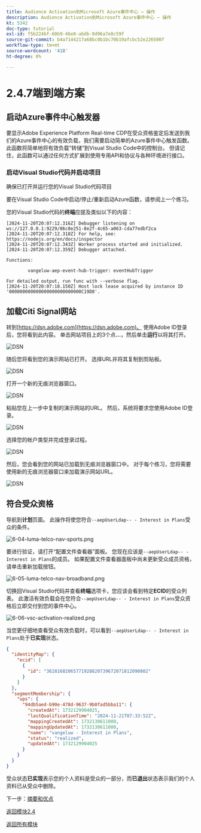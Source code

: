 ```yaml
---
title: Audience Activation到Microsoft Azure事件中心 — 操作
description: Audience Activation到Microsoft Azure事件中心 — 操作
kt: 5342
doc-type: tutorial
exl-id: f5b224bf-60b9-46e0-abdb-9d96a7e8c59f
source-git-commit: b4a7144217a68bc0b1bc70b19afcbc52e226500f
workflow-type: tm+mt
source-wordcount: '418'
ht-degree: 0%

---
```


# 2.4.7端到端方案

## 启动Azure事件中心触发器

要显示Adobe Experience Platform Real-time CDP在受众资格鉴定后发送到我们的Azure事件中心的有效负载，我们需要启动简单的Azure事件中心触发函数。 此函数将简单地将有效负载“转储”到Visual Studio Code中的控制台。 但请记住，此函数可以通过任何方式扩展到使用专用API和协议与各种环境进行接口。

### 启动Visual Studio代码并启动项目

确保已打开并运行您的Visual Studio代码项目

要在Visual Studio Code中启动/停止/重新启动Azure函数，请参阅上一个练习。

您的Visual Studio代码的&#x200B;**终端**&#x200B;应提及类似以下的内容：

```code
[2024-11-20T20:07:12.316Z] Debugger listening on ws://127.0.0.1:9229/86c8e251-8e2f-4c65-a063-cda77edbf2ca
[2024-11-20T20:07:12.318Z] For help, see: https://nodejs.org/en/docs/inspector
[2024-11-20T20:07:12.343Z] Worker process started and initialized.
[2024-11-20T20:07:12.359Z] Debugger attached.

Functions:

        vangeluw-aep-event-hub-trigger: eventHubTrigger

For detailed output, run func with --verbose flag.
[2024-11-20T20:07:18.150Z] Host lock lease acquired by instance ID '000000000000000000000000000C19D8'.
```

## 加载Citi Signal网站

转到[https://dsn.adobe.com](https://dsn.adobe.com)。 使用Adobe ID登录后，您将看到此内容。 单击网站项目上的3个点&#x200B;**...**，然后单击&#x200B;**运行**&#x200B;以将其打开。

![DSN](./../../datacollection/module1.1/images/web8.png)

随后您将看到您的演示网站已打开。 选择URL并将其复制到剪贴板。

![DSN](../../gettingstarted/gettingstarted/images/web3.png)

打开一个新的无痕浏览器窗口。

![DSN](../../gettingstarted/gettingstarted/images/web4.png)

粘贴您在上一步中复制的演示网站的URL。 然后，系统将要求您使用Adobe ID登录。

![DSN](../../gettingstarted/gettingstarted/images/web5.png)

选择您的帐户类型并完成登录过程。

![DSN](../../gettingstarted/gettingstarted/images/web6.png)

然后，您会看到您的网站已加载到无痕浏览器窗口中。 对于每个练习，您将需要使用新的无痕浏览器窗口来加载演示网站URL。

![DSN](../../gettingstarted/gettingstarted/images/web7.png)

## 符合受众资格

导航到&#x200B;**计划**&#x200B;页面。 此操作将使您符合`--aepUserLdap-- - Interest in Plans`受众的条件。

![6-04-luma-telco-nav-sports.png](./images/cs1.png)

要进行验证，请打开“配置文件查看器”面板。 您现在应该是`--aepUserLdap-- - Interest in Plans`的成员。 如果配置文件查看器面板中尚未更新受众成员资格，请单击重新加载按钮。

![6-05-luma-telco-nav-broadband.png](./images/cs2.png)

切换回Visual Studio代码并查看&#x200B;**终端**&#x200B;选项卡，您应该会看到特定&#x200B;**ECID**&#x200B;的受众列表。 此激活有效负载会在您符合`--aepUserLdap-- - Interest in Plans`受众资格后立即交付到您的事件中心。

![6-06-vsc-activation-realized.png](./images/cs3.png)

当您更仔细地查看受众有效负载时，可以看到`--aepUserLdap-- - Interest in Plans`处于&#x200B;**已实现**&#x200B;状态。

```json
{
  "identityMap": {
    "ecid": [
      {
        "id": "36281682065771928820739672071812090802"
      }
    ]
  },
  "segmentMembership": {
    "ups": {
      "94db5aed-b90e-478d-9637-9b0fad5bba11": {
        "createdAt": 1732129904025,
        "lastQualificationTime": "2024-11-21T07:33:52Z",
        "mappingCreatedAt": 1732130611000,
        "mappingUpdatedAt": 1732130611000,
        "name": "vangeluw - Interest in Plans",
        "status": "realized",
        "updatedAt": 1732129904025
      }
    }
  }
}
```

受众状态&#x200B;**已实现**&#x200B;表示您的个人资料是受众的一部分，而&#x200B;**已退出**&#x200B;状态表示我们的个人资料已从受众中删除。

下一步：[摘要和优点](./summary.md)

[返回模块2.4](./segment-activation-microsoft-azure-eventhub.md)

[返回所有模块](./../../../overview.md)
